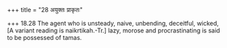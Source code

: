 +++
title = "28 अयुक्तः प्राकृतः"

+++
18.28 The agent who is unsteady, naive, unbending, deceitful, wicked,
\[A variant reading is naikrtikah.-Tr.\] lazy, morose and
procrastinating is said to be possessed of tamas.
